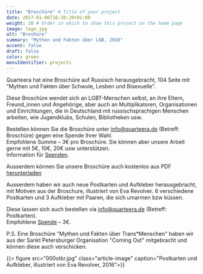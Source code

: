 ```yaml
---
title: "Broschüre" # Title of your project
date: 2017-01-06T16:38:20+01:00
weight: 20 # Order in which to show this project on the home page
image: logo.jpg
alt: "Broshüre"
summary: "Mythen und Fakten über LGB, 2016"
accent: false
draft: false
color: green
menuIdentifier: projects
---
```

Quarteera hat eine Broschüre auf Russisch herausgebracht, 104 Seite mit "Mythen und Fakten über Schwule, Lesben und Bisexuelle". 

Diese Broschüre wendet sich an LGBT-Menschen selbst, an ihre Eltern, Freund_innen und Angehörige, aber auch an Multiplikatoren, Organisationen und Einrichtungen, die in Deutschland mit russischsprachigen Menschen arbeiten, wie Jugendklubs, Schulen, Bibliotheken usw.

Bestellen können Sie die Broschüre unter [info@quarteera.de](mailto:info@quarteera.de) (Betreff: Broschüre) gegen eine Spende Ihrer Wahl.\
Empfohlene Summe – 3€ pro Broschüre. Sie können aber unsere Arbeit gerne mit 5€, 10€, 20€ usw unterstützen. \
Information für [Spenden](https://www.quarteera.de/de/help/spenden).

Ausserdem können Sie unsere Broschüre auch kostenlos aus PDF [herunterladen](https://quarteera.de/files/MythenUndFakten.pdf)

Ausserdem haben wir auch neue Postkarten und Aufkleber herausgebracht, mit Motiven aus der Broschure, illustriert von Eva Revolver. 6 verschiedene Postkarten und 3 Aufkleber mit Paaren, die sich umarmen bzw küssen.

Diese lassen sich auch bestellen via [info@quarteera.de](mailto:info@quarteera.de) (Betreff: Postkarten). \
Empfohlene [Spende](https://www.quarteera.de/de/help/spenden) – 3€.

P.S. Eine Broschüre "Mythen und Fakten über Trans\*Menschen" haben wir aus der Sankt Petersburger Organisation "Coming Out" mitgebracht und können diese auch verschicken.

{{< figure src="000otkr.jpg" class="article-image" caption="Postkarten und Aufkleber, illustriert von Eva Revolver, 2016">}}
